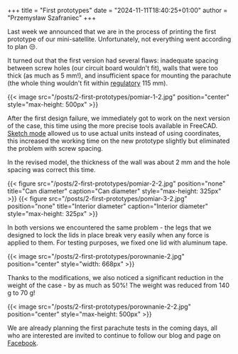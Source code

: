 +++
title = "First prototypes"
date = "2024-11-11T18:40:25+01:00"
author = "Przemysław Szafraniec"
+++

Last week we announced that we are in the process of printing the first prototype of our mini-satellite. Unfortunately, not everything went according to plan 😒.

It turned out that the first version had several flaws: inadequate spacing between screw holes (our circuit board wouldn't fit), walls that were too thick (as much as 5 mm!), and insufficient space for mounting the parachute (the whole thing wouldn't fit within [regulatory](https://esero.kopernik.org.pl/wp-content/uploads/2024/07/Regulamin-Konkursu-CanSat-2025.pdf#page=9) 115 mm).

{{< image src="/posts/2-first-prototypes/pomiar-1-2.jpg" position="center" style="max-height: 500px" >}}

After the first design failure, we immediately got to work on the next version of the case, this time using the more precise tools available in FreeCAD. [Sketch mode](https://wiki.freecad.org/PartDesign_Workbench) allowed us to use actual units instead of using coordinates, this increased the working time on the new prototype slightly but eliminated the problem with screw spacing.

In the revised model, the thickness of the wall was about 2 mm and the hole spacing was correct this time.

<span class="figure-container">
    {{< figure src="/posts/2-first-prototypes/pomiar-2-2.jpg" position="none" title="Can diameter" caption="Can diameter" style="max-height: 325px" >}}
    {{< figure src="/posts/2-first-prototypes/pomiar-3-2.jpg" position="none" title="Interior diameter" caption="Interior diameter" style="max-height: 325px" >}}
</span>

In both versions we encountered the same problem - the legs that we designed to lock the lids in place break very easily when any force is applied to them. For testing purposes, we fixed one lid with aluminum tape.

{{< image src="/posts/2-first-prototypes/porownanie-2.jpg" position="center" style="width: 668px" >}}

Thanks to the modifications, we also noticed a significant reduction in the weight of the case - by as much as 50%! The weight was reduced from 140 g to 70 g!

{{< image src="/posts/2-first-prototypes/porownanie-2-2.jpg" position="center" style="max-height: 500px" >}}

We are already planning the first parachute tests in the coming days, all who are interested are invited to continue to follow our blog and page on [Facebook](https://www.facebook.com/profile.php?id=100064050254272).